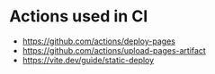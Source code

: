 # Actions used in CI
- https://github.com/actions/deploy-pages
- https://github.com/actions/upload-pages-artifact
- https://vite.dev/guide/static-deploy